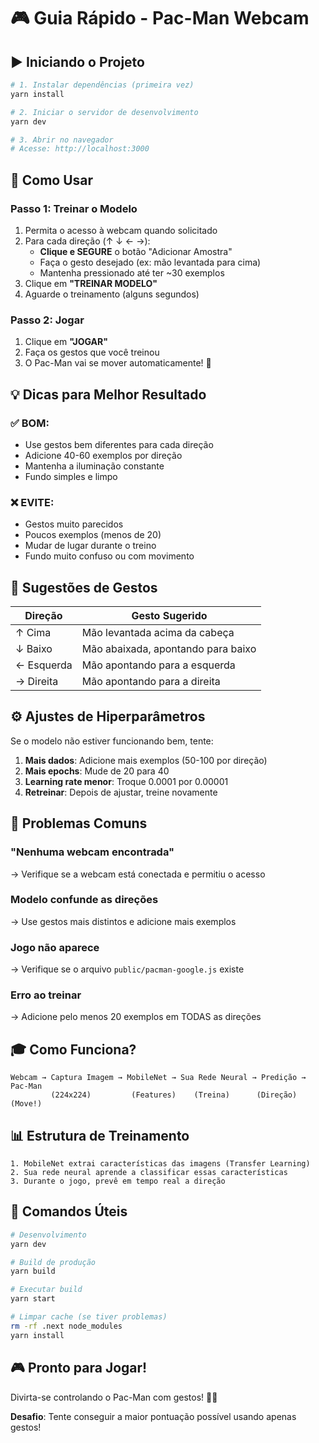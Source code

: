 # 🎮 Guia Rápido - Pac-Man Webcam

## ▶️ Iniciando o Projeto

```bash
# 1. Instalar dependências (primeira vez)
yarn install

# 2. Iniciar o servidor de desenvolvimento
yarn dev

# 3. Abrir no navegador
# Acesse: http://localhost:3000
```

## 🎯 Como Usar

### Passo 1: Treinar o Modelo
1. Permita o acesso à webcam quando solicitado
2. Para cada direção (↑ ↓ ← →):
   - **Clique e SEGURE** o botão "Adicionar Amostra"
   - Faça o gesto desejado (ex: mão levantada para cima)
   - Mantenha pressionado até ter ~30 exemplos
3. Clique em **"TREINAR MODELO"**
4. Aguarde o treinamento (alguns segundos)

### Passo 2: Jogar
1. Clique em **"JOGAR"**
2. Faça os gestos que você treinou
3. O Pac-Man vai se mover automaticamente! 🎉

## 💡 Dicas para Melhor Resultado

### ✅ BOM:
- Use gestos bem diferentes para cada direção
- Adicione 40-60 exemplos por direção
- Mantenha a iluminação constante
- Fundo simples e limpo

### ❌ EVITE:
- Gestos muito parecidos
- Poucos exemplos (menos de 20)
- Mudar de lugar durante o treino
- Fundo muito confuso ou com movimento

## 🎨 Sugestões de Gestos

| Direção | Gesto Sugerido |
|---------|----------------|
| ↑ Cima  | Mão levantada acima da cabeça |
| ↓ Baixo | Mão abaixada, apontando para baixo |
| ← Esquerda | Mão apontando para a esquerda |
| → Direita | Mão apontando para a direita |

## ⚙️ Ajustes de Hiperparâmetros

Se o modelo não estiver funcionando bem, tente:

1. **Mais dados**: Adicione mais exemplos (50-100 por direção)
2. **Mais epochs**: Mude de 20 para 40
3. **Learning rate menor**: Troque 0.0001 por 0.00001
4. **Retreinar**: Depois de ajustar, treine novamente

## 🚨 Problemas Comuns

### "Nenhuma webcam encontrada"
→ Verifique se a webcam está conectada e permitiu o acesso

### Modelo confunde as direções
→ Use gestos mais distintos e adicione mais exemplos

### Jogo não aparece
→ Verifique se o arquivo `public/pacman-google.js` existe

### Erro ao treinar
→ Adicione pelo menos 20 exemplos em TODAS as direções

## 🎓 Como Funciona?

```
Webcam → Captura Imagem → MobileNet → Sua Rede Neural → Predição → Pac-Man
         (224x224)         (Features)    (Treina)      (Direção)  (Move!)
```

## 📊 Estrutura de Treinamento

```
1. MobileNet extrai características das imagens (Transfer Learning)
2. Sua rede neural aprende a classificar essas características
3. Durante o jogo, prevê em tempo real a direção
```

## 🔧 Comandos Úteis

```bash
# Desenvolvimento
yarn dev

# Build de produção
yarn build

# Executar build
yarn start

# Limpar cache (se tiver problemas)
rm -rf .next node_modules
yarn install
```

## 🎮 Pronto para Jogar!

Divirta-se controlando o Pac-Man com gestos! 🎉👻

**Desafio**: Tente conseguir a maior pontuação possível usando apenas gestos!

